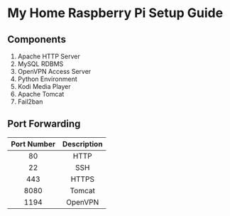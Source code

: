 # My Home Raspberry Pi Setup Guide
## Components
1. Apache HTTP Server
2. MySQL RDBMS
3. OpenVPN Access Server
4. Python Environment
5. Kodi Media Player
6. Apache Tomcat
7. Fail2ban

## Port Forwarding
| Port Number | Description |
| :---: | :---: |
| 80 | HTTP |
| 22 | SSH |
| 443 | HTTPS |
| 8080 | Tomcat |
| 1194 | OpenVPN |
